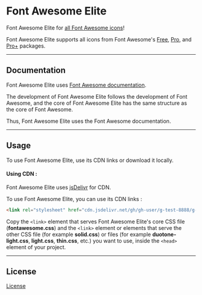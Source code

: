 # Font Awesome Elite

Font Awesome Elite for [all Font Awesome icons](https://fontawesome.com/icons)!

Font Awesome Elite supports all icons from Font Awesome's [Free](https://fontawesome.com/search?ic=free), [Pro](https://fontawesome.com/search?ic=pro-collection), and [Pro+](https://fontawesome.com/search?ic=pro-plus-collection) packages.

***

## Documentation

Font Awesome Elite uses [Font Awesome documentation](https://docs.fontawesome.com).

The development of Font Awesome Elite follows the development of Font Awesome, and the core of Font Awesome Elite has the same structure as the core of Font Awesome.

Thus, Font Awesome Elite uses the Font Awesome documentation.

***

## Usage

To use Font Awesome Elite, use its CDN links or download it locally.

#### Using CDN :

Font Awesome Elite uses [jsDelivr](https://jsdelivr.com) for CDN.

To use Font Awesome Elite, you can use its CDN links :

```html
<link rel="stylesheet" href="cdn.jsdelivr.net/gh/gh-user/g-test-8888/g-test-8888/fontawesome.css">
```


Copy the `<link>` element that serves Font Awesome Elite's core CSS file (**fontawesome.css**) and the `<link>` element or elements that serve the other CSS file (for example **solid.css**) or files (for example **duotone-light.css**, **light.css**, **thin.css**, etc.) you want to use, inside the `<head>` element of your project.

***

## License

[License](https://github.com/elmarmehrabov/Font-Awesome-Elite/blob/main/LICENSE)
